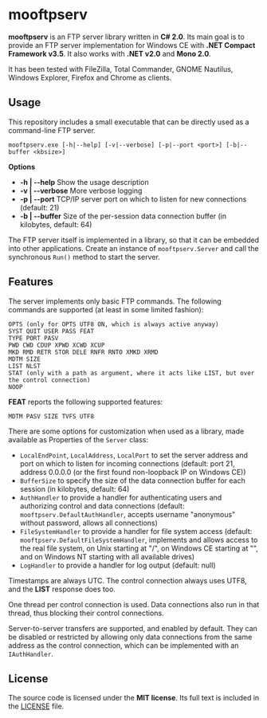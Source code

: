mooftpserv
==========

**mooftpserv** is an FTP server library written in **C# 2.0**. Its main goal is to provide an FTP server implementation for Windows CE with **.NET Compact Framework v3.5**. It also works with  **.NET v2.0** and **Mono 2.0**.

It has been tested with FileZilla, Total Commander, GNOME Nautilus, Windows Explorer, Firefox and Chrome as clients.

Usage
-----

This repository includes a small executable that can be directly used as a command-line FTP server.

    mooftpserv.exe [-h|--help] [-v|--verbose] [-p|--port <port>] [-b|--buffer <kbsize>]

**Options**
  - **-h | --help** Show the usage description
  - **-v | --verbose** More verbose logging
  - **-p | --port** TCP/IP server port on which to listen for new connections (default: 21)
  - **-b | --buffer** Size of the per-session data connection buffer (in kilobytes, default: 64)

The FTP server itself is implemented in a library, so that it can be embedded into other applications. Create an instance of `mooftpserv.Server` and call the synchronous `Run()` method to start the server.

Features
--------

The server implements only basic FTP commands. The following commands are supported (at least in some limited fashion):

    OPTS (only for OPTS UTF8 ON, which is always active anyway)
    SYST QUIT USER PASS FEAT
    TYPE PORT PASV
    PWD CWD CDUP XPWD XCWD XCUP
    MKD RMD RETR STOR DELE RNFR RNTO XMKD XRMD
    MDTM SIZE
    LIST NLST
    STAT (only with a path as argument, where it acts like LIST, but over the control connection)
    NOOP

**FEAT** reports the following supported features:

    MDTM PASV SIZE TVFS UTF8

There are some options for customization when used as a library, made available as Properties of the `Server` class:

  - `LocalEndPoint`, `LocalAddress`, `LocalPort` to set the server address and port on which to listen for incoming connections (default: port 21, address 0.0.0.0 (or the first found non-loopback IP on Windows CE))
  - `BufferSize` to specify the size of the data connection buffer for each session (in kilobytes, default: 64)
  - `AuthHandler` to provide a handler for authenticating users and authorizing control and data connections (default: `mooftpserv.DefaultAuthHandler`, accepts username "anonymous" without password, allows all connections)
  - `FileSystemHandler` to provide a handler for file system access (default: `mooftpserv.DefaultFileSystemHandler`, implements and allows access to the real file system, on Unix starting at "/", on Windows CE starting at "\", and on Windows NT starting with all available drives)
  - `LogHandler` to provide a handler for log output (default: null)

Timestamps are always UTC. The control connection always uses UTF8, and the **LIST** response does too.

One thread per control connection is used. Data connections also run in that thread, thus blocking their control connections.

Server-to-server transfers are supported, and enabled by default. They can be disabled or restricted by allowing only data connections from the same address as the control connection, which can be implemented with an `IAuthHandler`.

License
-------

The source code is licensed under the **MIT license**. Its full text is included in the [LICENSE](LICENSE) file.
